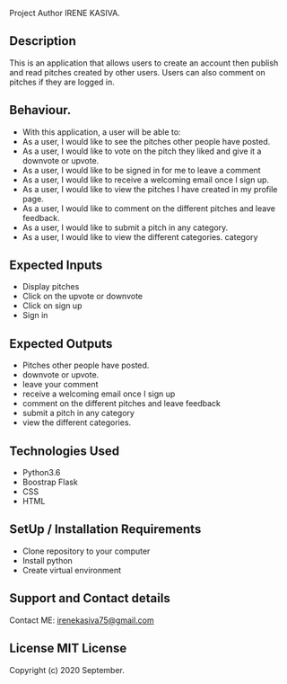 Project Author
IRENE KASIVA.
## Description
This is an application that allows users to create an account then publish and read pitches created by other users. Users can also comment on pitches if they are logged in.

## Behaviour.
* With this application, a user will be able to:
* As a user, I would like to see the pitches other people have posted.
* As a user, I would like to vote on the pitch they liked and give it a downvote or upvote.
* As a user, I would like to be signed in for me to leave a comment
* As a user, I would like to receive a welcoming email once I sign up.
* As a user, I would like to view the pitches I have created in my profile page.
* As a user, I would like to comment on the different pitches and leave feedback.
* As a user, I would like to submit a pitch in any category.
* As a user, I would like to view the different categories.
category
## Expected Inputs
* Display pitches
* Click on the upvote or downvote
* Click on sign up
* Sign in

## Expected Outputs
* Pitches other people have posted.
* downvote or upvote.
* leave your comment
* receive a welcoming email once I sign up
* comment on the different pitches and leave feedback
* submit a pitch in any category
* view the different categories.
## Technologies Used
* Python3.6
* Boostrap Flask 
* CSS
* HTML

## SetUp / Installation Requirements
* Clone repository to your computer
* Install python
* Create virtual environment
## Support and Contact details
Contact ME: irenekasiva75@gmail.com

## License MIT License
Copyright (c) 2020 September. 